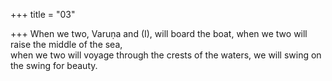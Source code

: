+++
title = "03"

+++
When we two, Varuṇa and (I), will board the boat, when we two will raise  the middle of the sea,  
when we two will voyage through the crests of the waters, we will swing  on the swing for beauty.  